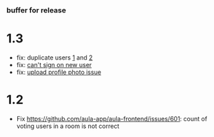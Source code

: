 ### buffer for release

<!-- here add all issues that haven't been released yet -->
<!-- to release, assign a version number and move them there -->

# 1.3

- fix: duplicate users [1](https://github.com/aula-app/aula-frontend/issues/625) and [2](https://github.com/aula-app/aula-frontend/issues/620)
- fix: [can't sign on new user](https://github.com/aula-app/aula-backend/issues/232)
- fix: [upload profile photo issue](https://github.com/aula-app/aula-backend/pull/234)

# 1.2

- Fix https://github.com/aula-app/aula-frontend/issues/601: count of voting users in a room is not correct
